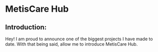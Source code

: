 # **MetisCare Hub**

## **Introduction:**
Hey! I am proud to announce one of the biggest projects I have made to date. With that being said, allow me to introduce MetisCare Hub.
